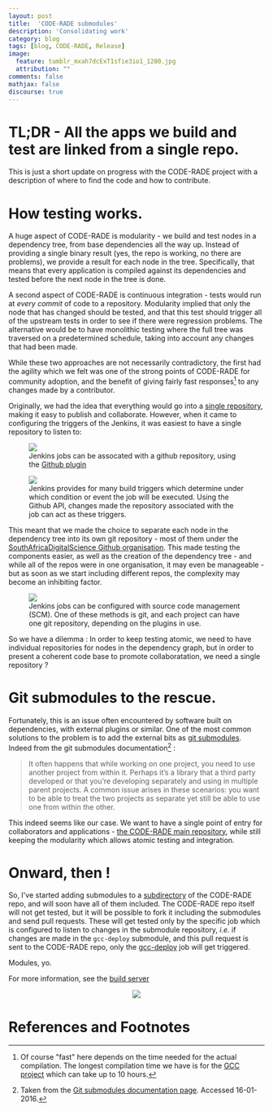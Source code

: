 ```yaml
---
layout: post
title:  'CODE-RADE submodules'
description: 'Consolidating work'
category: blog
tags: [blog, CODE-RADE, Release]
image:
  feature: tumblr_mxah7dcExT1sfie3io1_1280.jpg
  attribution: ""
comments: false
mathjax: false
discourse: true
---
```


# TL;DR - All the apps we build and test are linked from a single repo.

This is just a short update on progress with the CODE-RADE project with a  description of where to find the code and how to contribute.

# <i class="fa fa-check-square-o"></i> How testing works.

A huge aspect of CODE-RADE is modularity - we build and test nodes in a dependency tree, from base dependencies all the way up. Instead of providing a single binary result (yes, the repo is working, no there are problems), we provide a result for each node in the tree. Specifically, that means that every application is compiled against its dependencies and tested before the next node in the tree is done.

A second aspect of CODE-RADE is continuous integration - tests would run at _every commit_ of code to a repository. Modularity implied that only the node that has changed should be tested, and that this test should trigger all of the upstream tests in order to see if there were regression problems. The alternative would be to have monolithic testing where the full tree was traversed on a predetermined schedule, taking into account any changes that had been made.

While these two approaches are not necessarily contradictory, the first had the agility which we felt was one of the strong points of CODE-RADE for community adoption, and the benefit of giving fairly fast responses[^fast] to any changes made by a contributor.

Originally, we had the idea that everything would go into a [single repository](https://github.com/SAGridOps/SoftwareInstallation), making it easy to publish and collaborate. However, when it came to configuring the triggers of the Jenkins, it was easiest to have a single repository to listen to:

<figure >
<img src="{{ site_url }}/images/github-repo-in-jenkins-project-screenshot.png" />
<figcaption>Jenkins jobs can be assocated with a github repository, using the <a href="https://wiki.jenkins-ci.org/display/JENKINS/GitHub+Plugin">Github plugin</a></figcaption>
</figure>

<figure>
<img src="{{ site_url }}/images/JenkinsBuildTriggersScreenshot.png" />
<figcaption>Jenkins provides for many build triggers which determine under which condition or event the job will be executed. Using the Github API, changes made the repository associated with the job can act as these triggers.
</figcaption>
</figure>

This meant that we made the choice to separate each node in the dependency tree into its own git repository - most of them under the [SouthAfricaDigitalScience Github organisation](https://github.com/SouthAfricaDigitalScience/). This made testing the components easier, as well as the creation of the dependency tree - and while all of the repos were in one organisation, it may even be manageable - but as soon as we start including different repos, the complexity may become an inhibiting factor.

<figure>
<img src="{{ site_url }}/images/jenkins-source-control-option-screenshot.png">
<figcaption>Jenkins jobs can be configured with source code management (SCM). One of these methods is git, and each project can have one git repository, depending on the plugins in use.</figcaption>
</figure>

So we have a dilemma : In order to keep testing atomic, we need to have individual repositories for nodes in the dependency graph, but in order to present a coherent code base to promote collaboratation, we need a single repository ?

# <i class="fa fa-git-square"></i> Git submodules to the rescue.

Fortunately, this is an issue often encountered by software built on dependencies, with external plugins or similar. One of the most common solutions to the problem is to add the external bits as [git submodules](https://git-scm.com/book/en/v2/Git-Tools-Submodules). Indeed from the git submodules documentation[^submodules] :

> It often happens that while working on one project, you need to use another project from within it. Perhaps it’s a library that a third party developed or that you’re developing separately and using in multiple parent projects. A common issue arises in these scenarios: you want to be able to treat the two projects as separate yet still be able to use one from within the other.


This indeed seems like our case. We want to have a single point of entry for collaborators and applications - [the CODE-RADE main repository](https://github.com/AAROC/CODE-RADE), while still keeping the modularity which allows atomic testing and integration.

# Onward, then !

So, I've started adding submodules to a [subdirectory](https://github.com/AAROC/CODE-RADE/tree/master/applications) of the CODE-RADE repo, and will soon have all of them included. The CODE-RADE repo itself will not get tested, but it will be possible to fork it including the submodules and send pull requests. These will get tested only by the specific job which is configured to listen to changes in the submodule repository, _i.e._ if changes are made in the `gcc-deploy` submodule, and this pull request is sent to the CODE-RADE repo, only the [gcc-deploy](http://ci.sagrid.ac.za/job/gcc-deploy/) job will get triggered.

Modules, yo.

For more information, see the [build server](http://ci.sagrid.ac.za)
<center>
<img src="{{ site_url }}/images/code-rade-logo.png" href="http://ci.sagrid.ac.za" />
</center>

# References and Footnotes

[^fast]: Of course "fast" here depends on the time needed for the actual compilation. The longest compilation time we have is for the [GCC project](http://ci.sagrid.ac.za/job/gcc-deploy) which can take up to 10 hours.
[^submodules]: Taken from the [Git submodules documentation page](https://git-scm.com/book/en/v2/Git-Tools-Submodules). Accessed 16-01-2016.
